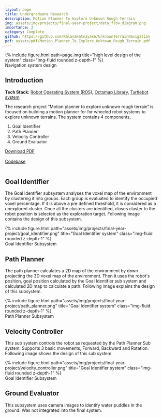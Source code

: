 ```yaml
---
layout: page
title: Undergraduate Research
description: Motion Planner To Explore Unknown Rough Terrain
img: assets/img/projects/final-year-project/data_flow_diagram.png
importance: 2
category: Complete
github: https://github.com/KalanaRatnayake/UnknownTerrainNavigation
pdf: assets/pdf/Motion_Planner_To_Explore_Unknown_Rough_Terrain.pdf
---
```


<div class="row">
    <div class="col-sm mt-3 mt-md-0">
        {% include figure.html path=page.img title="high level design of the system" class="img-fluid rounded z-depth-1" %}
    </div>
</div>
<div class="caption">
    Navigation system design
</div>

<h2>Introduction</h2>

<b>Tech Stack:</b> [Robot Operating System (ROS)](https://www.ros.org/), [Octomap Library](https://octomap.github.io/), [Turtlebot system](https://www.turtlebot.com/)

The research project “Motion planner to explore unknown rough terrain” is focused on building a motion planner for for wheeled robot systems to explore unknown terrains. The system contains 4 components,

<ol>
  <li>Goal Identifier</li>
  <li>Path Planner</li>
  <li>Velocity Controller</li>
  <li>Ground Evaluator</li>
</ol>

<div class="row ml-1 mr-1 p-0">
    <div class="icon" data-toggle="tooltip" title="Thesis report">
        <a href="{{ page.pdf | relative_url }}"><i class="fas fa-file-pdf gh-icon"></i> Download PDF</a>
    </div>
    &ensp;
    <div class="icon" data-toggle="tooltip" title="Code Repository">
        <a href="{{ page.github }}"><i class="fab fa-github gh-icon"></i> Codebase</a>
    </div>
</div>

<br>

<h2>Goal Identifier</h2>

The Goal Identifier subsystem analyses the voxel map of the environment by clustering it into groups. Each group is evaluated to identify the occupied voxel percentage. If it is above a pre defined threshold, it is considered as a unexplored cluster. Once all the clusters are identified, closes cluster to the robot position is selected as the exploration target. Following image contains the design of this subsystem.

<div class="row">
    <div class="col-sm mt-3 mt-md-0">
        {% include figure.html path="assets/img/projects/final-year-project/goal_identifier.png" title="Goal Identifier system" class="img-fluid rounded z-depth-1" %}
    </div>
</div>
<div class="caption">
    Goal Identifier Subsystem
</div>

<h2>Path Planner</h2>

The path planner calculates a 2D map of the environment by down projecting the 3D voxel map of the environment. Then it uses the robot's position, goal position calculated by the Goal Identifier sub system and calculated 2D map to calculate a path. Following image explains the design of this subsystem.

<div class="row">
    <div class="col-sm mt-3 mt-md-0">
        {% include figure.html path="assets/img/projects/final-year-project/path_planner.png" title="Goal Identifier system" class="img-fluid rounded z-depth-1" %}
    </div>
</div>
<div class="caption">
    Path Planner Subsystem
</div>

<h2>Velocity Controller</h2>

This sub system controls the robot as requested by the Path Planner Sub system. Supports 3 basic movements, Forward, Backward and Rotation. Following image shows the design of this sub system.

<div class="row">
    <div class="col-sm mt-3 mt-md-0">
        {% include figure.html path="assets/img/projects/final-year-project/velocity_controller.png" title="Goal Identifier system" class="img-fluid rounded z-depth-1" %}
    </div>
</div>
<div class="caption">
    Goal Identifier Subsystem
</div>


<h2>Ground Evaluator</h2>

This subsystem uses camera images to identify water puddles in the ground. Was not integrated into the final system.